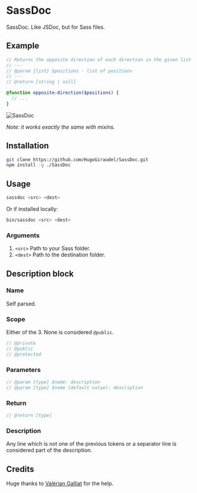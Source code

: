 # SassDoc

SassDoc. Like JSDoc, but for Sass files.

## Example

```scss
// Returns the opposite direction of each direction in the given list
// ---
// @param {list} $positions - list of positions
// ---
// @return [string | null]

@function opposite-direction($positions) {
  // ...
}
```

![SassDoc](http://i.imgur.com/BrzU2Ic.png)

*Note: it works exactly the same with mixins.*

## Installation

```sh
git clone https://github.com/HugoGiraudel/SassDoc.git
npm install -g ./SassDoc
```

## Usage

```sh
sassdoc <src> <dest>
```

Or if installed locally:

```sh
bin/sassdoc <src> <dest>
```

### Arguments

1. `<src>` Path to your Sass folder.
1. `<dest>` Path to the destination folder.

## Description block

### Name

Self parsed.

### Scope

Either of the 3. None is considered `@public`.

```scss
// @private
// @public
// @protected
```

### Parameters

```scss
// @param [type] $name: description
// @param [type] $name (default value): description
```

### Return

```scss
// @return [type]
```

### Description

Any line which is not one of the previous tokens or a separator line is considered part of the description.

## Credits

Huge thanks to [Valérian Galliat](https://twitter.com/valeriangalliat) for the help.